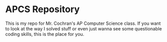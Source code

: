 # APCS Repository
This is my repo for Mr. Cochran's AP Computer Science class.
If you want to look at the way I solved stuff or even just wanna see some questionable coding skills, this is the place for you.